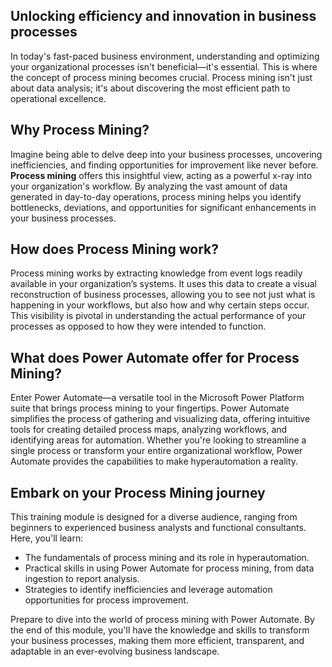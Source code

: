 ## Unlocking efficiency and innovation in business processes

In today's fast-paced business environment, understanding and optimizing your organizational processes isn't beneficial—it's essential. This is where the concept of process mining becomes crucial. Process mining isn't just about data analysis; it's about discovering the most efficient path to operational excellence. 

## Why Process Mining? 

Imagine being able to delve deep into your business processes, uncovering inefficiencies, and finding opportunities for improvement like never before. **Process mining** offers this insightful view, acting as a powerful x-ray into your organization's workflow. By analyzing the vast amount of data generated in day-to-day operations, process mining helps you identify bottlenecks, deviations, and opportunities for significant enhancements in your business processes. 

## How does Process Mining work? 

Process mining works by extracting knowledge from event logs readily available in your organization’s systems. It uses this data to create a visual reconstruction of business processes, allowing you to see not just what is happening in your workflows, but also how and why certain steps occur. This visibility is pivotal in understanding the actual performance of your processes as opposed to how they were intended to function. 

## What does Power Automate offer for Process Mining? 

Enter Power Automate—a versatile tool in the Microsoft Power Platform suite that brings process mining to your fingertips. Power Automate simplifies the process of gathering and visualizing data, offering intuitive tools for creating detailed process maps, analyzing workflows, and identifying areas for automation. Whether you're looking to streamline a single process or transform your entire organizational workflow, Power Automate provides the capabilities to make hyperautomation a reality. 

## Embark on your Process Mining journey 

This training module is designed for a diverse audience, ranging from beginners to experienced business analysts and functional consultants. Here, you'll learn: 

- The fundamentals of process mining and its role in hyperautomation. 
- Practical skills in using Power Automate for process mining, from data ingestion to report analysis. 
- Strategies to identify inefficiencies and leverage automation opportunities for process improvement. 

Prepare to dive into the world of process mining with Power Automate. By the end of this module, you'll have the knowledge and skills to transform your business processes, making them more efficient, transparent, and adaptable in an ever-evolving business landscape. 